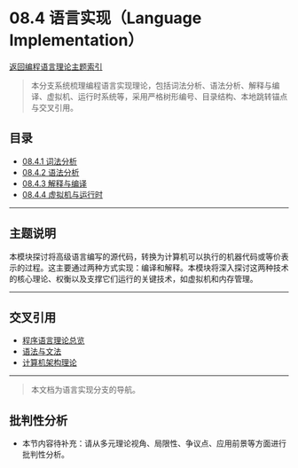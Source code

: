 # 08.4 语言实现（Language Implementation）

[返回编程语言理论主题索引](README.md)

> 本分支系统梳理编程语言实现理论，包括词法分析、语法分析、解释与编译、虚拟机、运行时系统等，采用严格树形编号、目录结构、本地跳转锚点与交叉引用。

## 目录

- [08.4.1 词法分析](./08.4.1_Lexical_Analysis.md)
- [08.4.2 语法分析](./08.4.2_Syntax_Analysis.md)
- [08.4.3 解释与编译](./08.4.3_Interpretation_and_Compilation.md)
- [08.4.4 虚拟机与运行时](./08.4.4_VM_and_Runtime.md)

---

## 主题说明

本模块探讨将高级语言编写的源代码，转换为计算机可以执行的机器代码或等价表示的过程。这主要通过两种方式实现：编译和解释。本模块将深入探讨这两种技术的核心理论、权衡以及支撑它们运行的关键技术，如虚拟机和内存管理。

---

## 交叉引用

- [程序语言理论总览](README.md)
- [语法与文法](../08.1_Language_Design_and_Specification/08.1.2_Syntax_and_Grammars.md)
- [计算机架构理论](README.md)

---

> 本文档为语言实现分支的导航。


## 批判性分析

- 本节内容待补充：请从多元理论视角、局限性、争议点、应用前景等方面进行批判性分析。
